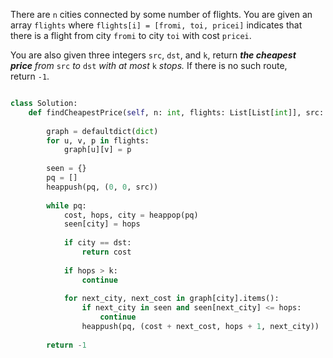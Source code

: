 
There are `n` cities connected by some number of flights. You are given an array `flights` where `flights[i] = [fromi, toi, pricei]` indicates that there is a flight from city `fromi` to city `toi` with cost `pricei`.

You are also given three integers `src`, `dst`, and `k`, return _**the cheapest price** from_ `src` _to_ `dst` _with at most_ `k` _stops._ If there is no such route, return `-1`.

```python

class Solution:
    def findCheapestPrice(self, n: int, flights: List[List[int]], src: int, dst: int, k: int) -> int:
        
        graph = defaultdict(dict)
        for u, v, p in flights:
            graph[u][v] = p
        
        seen = {}
        pq = []
        heappush(pq, (0, 0, src))
        
        while pq:
            cost, hops, city = heappop(pq)
            seen[city] = hops
            
            if city == dst:
                return cost
            
            if hops > k:
                continue
            
            for next_city, next_cost in graph[city].items():
                if next_city in seen and seen[next_city] <= hops:
                    continue
                heappush(pq, (cost + next_cost, hops + 1, next_city))
        
        return -1
```
